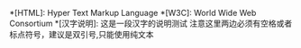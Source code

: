 *[HTML]: Hyper Text Markup Language
*[W3C]: World Wide Web Consortium
*[汉字说明]: 这是一段汉字的说明测试 注意这里两边必须有空格或者标点符号，建议是双引号,只能使用纯文本
